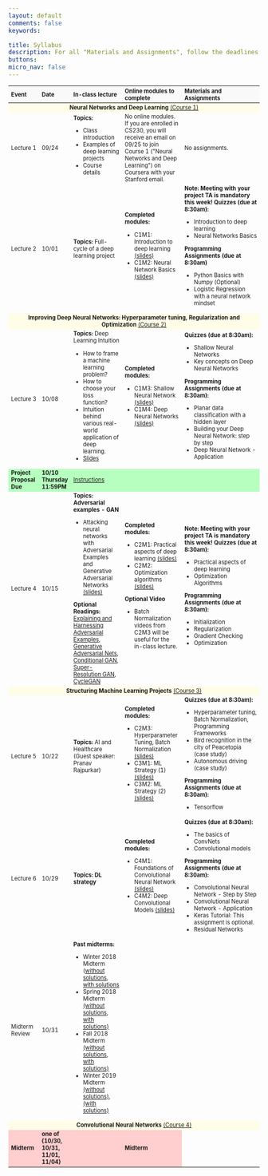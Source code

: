 ```yaml
---
layout: default
comments: false
keywords:

title: Syllabus
description: For all "Materials and Assignments", follow the deadlines listed on this page, not on Coursera! Assignments are usually due every Tuesday, 30min before the class starts.
buttons:
micro_nav: false
---
```


<table id="schedule" class="table table-bordered no-more-tables" style="width: 100%; font-size: 0.8em;">
    <colgroup>
        <col>
        <col>
        <col style="width: 25%;">
        <col style="width: 25%;">
        <col style="width: 50%;">
    </colgroup>
    <thead class="active" style="background-color:#f9f9f9" align="left">
        <th>Event</th>
        <th>Date</th>
        <th>In-class lecture</th>
        <th>Online modules to complete</th>
        <th>Materials and Assignments</th>
    </thead>
    <tbody>
        <tr>
            <td id="Module_1" colspan="5" style="text-align:center; vertical-align:middle;background-color:#fffde7">
                <strong>Neural Networks and Deep Learning</strong> <a href="https://www.coursera.org/learn/neural-networks-deep-learning?specialization=deep-learning">(Course 1)</a>
            </td>
        </tr>
        <tr>
            <td>Lecture&nbsp;1</td>
            <td> 09/24 </td>
            <td>
                <strong>Topics:</strong>
                <ul>
                    <li>Class introduction</li>
                    <li>Examples of deep learning projects</li>
                    <li>Course details</li>
                    <!--<li><a href="/spring2019/cs230_lecture1.pdf">Slides</a> and <a href="/files/Notation.pdf">Class notation</a></li> -->
                </ul>
            </td>
            <td>
                No online modules. If you are enrolled in CS230, you will receive an email on 09/25 to join Course 1 ("Neural Networks and Deep Learning") on Coursera with your Stanford email.
            </td>
            <td>
                No assignments.
            </td>
        </tr>
        <tr>
            <td>Lecture&nbsp;2</td>
            <td> 10/01 </td>
            <td>
                <strong>Topics:</strong> Full-cycle of a deep learning project
            </td>
            <td>
                <strong>Completed modules:</strong>
                <ul>
                    <li>C1M1: Introduction to deep learning <a href="/files/C1M1.pdf">(slides)</a></li>
                    <li>C1M2: Neural Network Basics <a href="/files/C1M2.pdf">(slides)</a></li>
                </ul>
            </td>
            <td>
                <strong>Note: Meeting with your project TA is mandatory this week! </strong>
                <strong>Quizzes (due at 8:30am):</strong>
                <ul>
                    <li>Introduction to deep learning</li>
                    <li>Neural Networks Basics</li>
                </ul>
                <strong>Programming Assignments (due at 8:30am)</strong>
                <ul>
                    <li>Python Basics with Numpy (Optional)</li>
                    <li>Logistic Regression with a neural network mindset</li>
                </ul>
            </td>
        </tr>
        <tr>
            <td id="Module_2" colspan="5" style="text-align:center; vertical-align:middle;background-color:#fffde7">
                <strong>Improving Deep Neural Networks: Hyperparameter tuning, Regularization and Optimization</strong> <a href="https://www.coursera.org/learn/deep-neural-network?specialization=deep-learning">(Course 2)</a>
            </td>
        </tr>
        <tr>
            <td>Lecture&nbsp;3</td>
            <td> 10/08 </td>
            <td>
                <strong>Topics:</strong> Deep Learning Intuition
                <ul>
                    <li>How to frame a machine learning problem?</li>
                    <li>How to choose your loss function?</li>
                    <li>Intuition behind various real-world application of deep learning.</li>
                    <li><a href="/spring2019/cs230_lecture3.pdf">Slides</a></li>
                </ul>
            </td>
            <td>
                <strong>Completed modules:</strong>
                <ul>
                    <li>C1M3: Shallow Neural Network <a href="/files/C1M3.pdf">(slides)</a></li>
                    <li>C1M4: Deep Neural Networks <a href="/files/C1M4.pdf">(slides)</a></li>
                </ul>
            </td>
            <td>
                <strong>Quizzes (due at 8:30am):</strong>
                <ul>
                    <li>Shallow Neural Networks</li>
                    <li>Key concepts on Deep Neural Networks</li>
                </ul>
                <strong>Programming Assignments (due at 8:30am):</strong>
                <ul>
                    <li>Planar data classification with a hidden layer</li>
                    <li>Building your Deep Neural Network: step by step</li>
                    <li>Deep Neural Network - Application</li>
                </ul>
            </td>
        </tr>
        <tr style="background-color:#b7ffbf">
            <td><strong>Project Proposal Due</strong></td>
            <td><strong>10/10<br>Thursday<br>11:59PM</strong></td>
            <td><a href="/project/#proposal">Instructions</a></td>
            <td></td>
            <td></td>
        </tr>
        <tr>
            <td>Lecture&nbsp;4</td>
            <td> 10/15 </td>
            <td>
                <strong>Topics: Adversarial examples - GAN </strong>
                <ul>
                    <li>Attacking neural networks with Adversarial Examples and Generative Adversarial Networks<a href="/lectures/2019/winter/4.pdf"> (slides)</a></li>
                </ul>
                <strong>Optional Readings:</strong>
                <a href="https://arxiv.org/pdf/1412.6572.pdf">Explaining and Harnessing Adversarial Examples</a>, <a href="https://arxiv.org/pdf/1406.2661.pdf">Generative Adversarial Nets</a>, <a href="https://arxiv.org/pdf/1611.07004.pdf">Conditional GAN</a>, <a href="https://arxiv.org/pdf/1609.04802.pdf">Super-Resolution GAN</a>, <a href="https://arxiv.org/pdf/1703.10593.pdf">CycleGAN</a>
            </td>
            <td><strong>Completed modules:</strong>
                <ul>
                    <li>C2M1: Practical aspects of deep learning <a href="/files/C2M1.pdf">(slides)</a></li>
                    <li>C2M2: Optimization algorithms <a href="/files/C2M2.pdf">(slides)</a></li>
                </ul>
                <strong>Optional Video</strong>
                <ul>
                    <li>Batch Normalization videos from C2M3 will be useful for the in-class lecture.</li>
                </ul>
            </td>
            <td>
                <strong>Note: Meeting with your project TA is mandatory this week! </strong>
                <strong>Quizzes (due at 8:30am):</strong>
                <ul>
                    <li>Practical aspects of deep learning</li>
                    <li>Optimization Algorithms</li>
                </ul>
                <strong>Programming Assignments (due at 8:30am):</strong>
                <ul>
                    <li>Initialization</li>
                    <li>Regularization</li>
                    <li>Gradient Checking</li>
                    <li>Optimization</li>
                </ul>
            </td>
        </tr>
        <tr>
            <td id="Module_3" colspan="5" style="text-align:center; vertical-align:middle;background-color:#fffde7">
                <strong>Structuring Machine Learning Projects</strong> <a href="https://www.coursera.org/learn/machine-learning-projects?specialization=deep-learning">(Course 3)</a>
            </td>
        </tr>
        <tr>
            <td>Lecture&nbsp;5</td>
            <td> 10/22 </td>
            <td>
                <strong>Topics:</strong> AI and Healthcare (Guest speaker: Pranav Rajpurkar)
            </td>
            <td>
                <strong>Completed modules:</strong>
                <ul>
                    <li>C2M3: Hyperparameter Tuning, Batch Normalization <a href="/files/C2M3.pdf">(slides)</a></li>
                    <li>C3M1: ML Strategy (1) <a href="/files/C3M1.pdf">(slides)</a></li>
                    <li>C3M2: ML Strategy (2) <a href="/files/C3M2.pdf">(slides)</a></li>
                </ul>
            </td>
            <td>
                <strong>Quizzes (due at 8:30am):</strong>
                <ul>
                    <li>Hyperparameter tuning, Batch Normalization, Programming Frameworks</li>
                    <li>Bird recognition in the city of Peacetopia (case study)</li>
                    <li>Autonomous driving (case study)</li>
                </ul>
                <strong>Programming Assignments (due at 8:30am):</strong>
                <ul>
                    <li>Tensorflow</li>
                </ul>
            </td>
        </tr>
        <tr>
            <td>Lecture 6</td>
            <td>10/29</td>
            <td>
                <strong>Topics: DL strategy </strong>
            </td>
            <td>
                <strong>Completed modules:</strong>
                <ul>
                    <li>C4M1: Foundations of Convolutional Neural Network <a href="/files/C4M1.pdf">(slides)</a></li>
                    <li>C4M2: Deep Convolutional Models <a href="/files/C4M2.pdf">(slides)</a></li>
                </ul>
            </td>
            <td>
                <strong>Quizzes (due at 8:30am):</strong>
                <ul>
                    <li>The basics of ConvNets</li>
                    <li>Convolutional models</li>
                </ul>
                <strong>Programming Assignments (due at 8:30am):</strong>
                <ul>
                    <li>Convolutional Neural Network - Step by Step</li>
                    <li>Convolutional Neural Network - Application</li>
                    <li>Keras Tutorial: This assignment is optional.</li>
                    <li>Residual Networks</li>
                </ul>
            </td>
        </tr>
        <tr>
            <td>Midterm Review</td>
            <td>10/31</td>
            <td><strong>Past midterms:</strong>
                <ul>
                    <li>Winter 2018 Midterm (<a href="/files/cs230exam_win18.pdf">without solutions</a>, <a href="/files/cs230exam_win18_soln.pdf">with solutions</a></li>
                    <li>Spring 2018 Midterm <a href="/files/cs230exam_spr18.pdf">(without solutions</a>, <a href="/files/cs230exam_spr18_soln.pdf">with solutions)</a></li>
                    <li>Fall 2018 Midterm <a href="/files/cs230exam_fall18.pdf">(without solutions</a>, <a href="/files/cs230exam_fall18_soln.pdf">with solutions)</a></li>
                    <li>Winter 2019 Midterm <a href="/files/cs230exam_win19.pdf">(without solutions)</a>, <a href="/files/cs230exam_win19_soln.pdf">(with solutions)</a></li>
                </ul>
            </td>
            <td>
                <!--
                <ul>
                    <li>Date & Time: May 8, 3-4pm</li>
                    <li>Location: EDUC 128</li>
                    <li><a href="/spring2019/cs230_midterm_review.pdf">Midterm Review Slides</a></li>
                </ul>
                -->
            </td>
        </tr>
        <tr>
            <td id="Module_4" colspan="5" style="text-align:center; vertical-align:middle;background-color:#fffde7">
                <strong>Convolutional Neural Networks</strong> <a href="https://www.coursera.org/learn/convolutional-neural-networks?specialization=deep-learning">(Course 4)</a>
            </td>
        </tr>
        <tr style="background-color:#ffcece" id="midterm">
            <td><strong>Midterm</strong></td>
            <td><strong>one of {10/30, 10/31, 11/01, 11/04}</strong></td>
            <td></td>
            <td>
                <strong>Midterm</strong>
                <!--
                <ul>
                    <li>Date: Thursday, May 9th</li>
                    <li>Time: 6pm-9pm</li>
                    <li>Last names A-K: <a href="https://campus-map.stanford.edu/?id=07-200&lat=37.43065713&lng=-122.17143743&zoom=17&srch=stlc">STLC 111</a> </li>
                    <li>Last names L-Z: <a href="https://campus-map.stanford.edu/?id=08-350&lat=37.4292801717259&lng=-122.16731208647946&zoom=17">Bishop Auditorium</a> </li>
                </ul>

                -->
            </td>
            <td>
                <strong>Alternate Midterm</strong><br>(Only for students with valid, approved reason)
                <ul>
                    <li>Date: TBD</li>
                </ul>
            </td>
        </tr>
        <tr>
            <td>Lecture&nbsp;7</td>
            <td> 11/05 </td>
            <td>
                <strong>Topics:</strong> Interpretability of Neural Network <a href="/fall2018/slides_week7.pdf">(slides)</a>
                <br>
                <br>
                <strong>Optional Reading:</strong> <a href="https://arxiv.org/pdf/1603.07285.pdf">A guide to convolution arithmetic for deep learning</a>, <a href="https://arxiv.org/ftp/arxiv/papers/1609/1609.07009.pdf">Is the deconvolution layer the same as a convolutional layer?</a>, <a href="https://cs.nyu.edu/~fergus/papers/zeilerECCV2014.pdf">Visualizing and Understanding Convolutional Networks</a>, <a href="https://arxiv.org/pdf/1312.6034.pdf">Deep Inside Convolutional Networks: Visualizing Image Classification Models and Saliency Maps</a>, <a href="https://arxiv.org/pdf/1506.06579.pdf">Understanding Neural Networks Through Deep Visualization</a>, <a href="http://cnnlocalization.csail.mit.edu/Zhou_Learning_Deep_Features_CVPR_2016_paper.pdf">Learning Deep Features for Discriminative Localization</a>
            </td>
            <td>
                <strong>Completed modules:</strong>
                <ul>
                    <li>C4M3: ConvNets Applications (1) <a href="/files/C4M3.pdf">(slides)</a></li>
                    <li>C4M4: ConvNets Applications (2) <a href="/files/C4M4.pdf">(slides)</a></li>
                </ul>
            </td>
            <td>
                <strong>Quizzes (due at 8:30am):</strong>
                <ul>
                    <li>Detection Algorithms</li>
                    <li>Special Applications: Face Recognition and Neural Style Transfer</li>
                </ul>
                <strong>Programming Assignments (due at 8:30am):</strong>
                <ul>
                    <li>Car Detection with YOLOv2</li>
                    <li>Art Generation with Neural Style Transfer</li>
                    <li>Face recognition for the Happy House</li>
                </ul>
            </td>
        </tr>
        <tr style="background-color:#b7ffbf">
            <td><strong>Project Milestone Due</strong></td>
            <td><strong>11/5<br>Tuesday<br>11:59PM</strong></td>
            <td>
                <a href="/project/#milestone">Instructions</a></td>
            <td>
            </td>
            <td></td>
        </tr>
        <tr>
            <td id="Module_5" colspan="5" style="text-align:center; vertical-align:middle;background-color:#fffde7">
                <strong>Sequence Models</strong>  <a href="https://www.coursera.org/learn/nlp-sequence-models">(Course 5)</a>
            </td>
        </tr>
        <tr>
            <td>Lecture&nbsp;8</td>
            <td> 11/12 </td>
            <td>
                <strong>Topics:</strong>
                <ul>
                    <li>Career Advice</li>
                    <li>Reading Research Papers</li>
                </ul>
                <strong>Optional Reading</strong>
                <ul>
                    <li><a href="https://www.cs.toronto.edu/~hinton/absps/JMLRdropout.pdf">Dropout: A Simple Way to Prevent Neural Networks from Overfitting</a></li>
                    <li><a href="https://arxiv.org/abs/1608.06993">DenseNet: Densely Connected Convolutional Networks</a></li>
                </ul>
            </td>
            <td>
                <strong>Completed modules:</strong>
                <ul>
                    <li>C5M1: Recurrent Neural Networks <a href="/files/C5M1.pdf">(slides)</a></li>
                </ul>
            </td>
            <td>
                <strong>Note: Meeting with your project TA is mandatory this week! </strong>
                <strong>Quizzes (due at 8:30am):</strong>
                <ul>
                    <li>Recurrent Neural Networks</li>
                </ul>
                <strong>Programming Assignments (due at 8:30am):</strong>
                <ul>
                    <li>Building a Recurrent Neural Network - Step by Step</li>
                    <li>Dinosaur Land -- Character-level Language Modeling</li>
                    <li>Jazz improvisation with LSTM</li>
                </ul>
            </td>
        </tr>
        <tr>
            <td>Lecture&nbsp;9</td>
            <td> 11/19 </td>
            <td>
                <strong>Topics:</strong>
                <ul>
                    <li>Deep Reinforcement Learning</li>
                    <li><a href="/spring2019/cs230_lecture9.pdf">Slides</a></li>
                </ul>
                <br>
                <strong>Optional Reading:</strong>
                <ul>
                    <li><a href="https://web.stanford.edu/class/psych209/Readings/MnihEtAlHassibis15NatureControlDeepRL.pdf">Human-level control through deep reinforcement learning</a></li>
                    <li><a href="https://deepmind.com/documents/119/agz_unformatted_nature.pdf">Mastering the Game of Go without Human Knowledge</a></li>
                </ul>
            </td>
            <td>
                <strong>Completed modules:</strong>
                <ul>
                    <li>C5M2: Natural Language Processing and Word Embeddings <a href="/files/C5M2.pdf">(slides)</a></li>
                    <li>C5M3: Sequence-to-Sequence Models <a href="/files/C5M3.pdf">(slides)</a></li>
                </ul>
            </td>
            <td>
                <strong>Quizzes (due at 8:30am):</strong>
                <ul>
                    <li>Natural Language Processing and Word Embeddings</li>
                    <li>Sequence Models and Attention Mechanism</li>
                </ul>
                <strong>Programming Assignments (due at 8:30am):</strong>
                <ul>
                    <li>Operations on Word Vectors - Debiasing</li>
                    <li>Emojify!</li>
                    <li>Neural Machine Translation with Attention</li>
                    <li>Trigger Word Detection</li>
                </ul >
            </td>
        </tr>
        <tr>
            <td>Lecture&nbsp;10</td>
            <td> 12/03 </td>
            <td>
                <strong>Topics:</strong>
                <ul>
                    <li>Class wrap-up</li>
                    <li>What's next?</li>
                    <li><a href="/spring2019/cs230_lecture10.pdf">Slides</a></li>
                </ul>
            </td>
            <td>
                <strong>Note: Meeting with your project TA is mandatory this week! </strong>
            </td>
        </tr>
        <tr style="background-color:#b7ffbf">
            <td><strong>Final Poster and Project Report Due</strong></td>
            <td><strong>12/8<br>Sunday<br>11:59PM </strong></td>
            <td>
                Instructions for <a href="/project/#poster">Poster</a> and <a href="/project/#final-report">Project Report</a>
            </td>
            <td>
            <strong>Note: Late days cannot be applied to the final poster and report.</strong>
            </td>
            <td></td>
        </tr>
        <tr style="background-color:#b7ffbf">
            <td><strong>Poster Session</strong></td>
            <td><strong>TBD</strong></td>
            <td></td>
            <td>
                <strong>Poster Session</strong>
                <!--
                <ul>
                    <li>Date: TBD</li>
                    <li>Time: TBD</li>
                    <li>Location: <a href="https://alumni.stanford.edu/get/page/resources/alumnicenter/directions">Alumni Center</a></li>
                </ul>
                -->
            </td>
            <td></td>
        </tr>
    </tbody>
</table>

